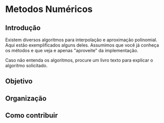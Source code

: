 # Metodos Numéricos

## Introdução

Existem diversos algoritmos para interpolação e aproximação polinomial. Aqui estão exemplificados alguns deles. Assumimos que você já conheça os métodos e que veja e apenas "aproveite" da implementação.

Caso não entenda os algoritmos, procure um livro texto para explicar o algoritmo solicitado.

## Objetivo


## Organização


## Como contribuir

